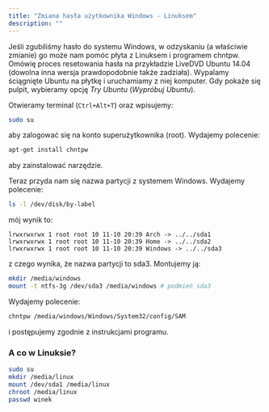 ```yaml
---
title: "Zmiana hasła użytkownika Windows - Linuksem"
description: ""
---
```


Jeśli zgubiliśmy hasło do systemu Windows, w&nbsp;odzyskaniu (a&nbsp;właściwie zmianie) go może nam pomóc płyta z&nbsp;Linuksem i&nbsp;programem chntpw. Omówię proces resetowania hasła na przykładzie LiveDVD Ubuntu 14.04 (dowolna inna wersja prawdopodobnie także zadziała). Wypalamy ściągnięte Ubuntu na płytkę i&nbsp;uruchamiamy z&nbsp;niej komputer. Gdy pokaże się pulpit, wybieramy opcję *Try Ubuntu* (*Wypróbuj Ubuntu*).

Otwieramy terminal (`Ctrl+Alt+T`) oraz wpisujemy:

```bash
sudo su
```

aby zalogować się na konto superużytkownika (root). Wydajemy polecenie:

```bash
apt-get install chntpw
```

aby zainstalować narzędzie.

Teraz przyda nam się nazwa partycji z&nbsp;systemem Windows. Wydajemy polecenie:

```bash
ls -l /dev/disk/by-label
```

mój wynik to:

```
lrwxrwxrwx 1 root root 10 11-10 20:39 Arch -> ../../sda1
lrwxrwxrwx 1 root root 10 11-10 20:39 Home -> ../../sda2
lrwxrwxrwx 1 root root 10 11-10 20:39 Windows -> ../../sda3
```

z czego wynika, że nazwa partycji to sda3. Montujemy ją:

```bash
mkdir /media/windows
mount -t ntfs-3g /dev/sda3 /media/windows # podmień sda3
```

Wydajemy polecenie:

```bash
chntpw /media/windows/Windows/System32/config/SAM
```

i postępujemy zgodnie z&nbsp;instrukcjami programu.

### A co w Linuksie?

```bash
sudo su
mkdir /media/linux
mount /dev/sda1 /media/linux
chroot /media/linux
passwd winek
```
